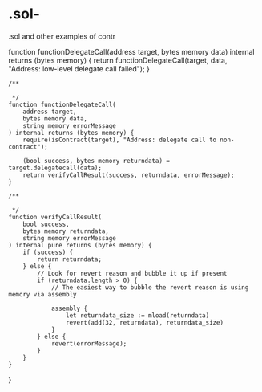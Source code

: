 # .sol-
.sol and other examples of contr 


function functionDelegateCall(address target, bytes memory data) internal returns (bytes memory) {
        return functionDelegateCall(target, data, "Address: low-level delegate call failed");
    }

    /**
     
     */
    function functionDelegateCall(
        address target,
        bytes memory data,
        string memory errorMessage
    ) internal returns (bytes memory) {
        require(isContract(target), "Address: delegate call to non-contract");

        (bool success, bytes memory returndata) = target.delegatecall(data);
        return verifyCallResult(success, returndata, errorMessage);
    }

    /**
     
     */
    function verifyCallResult(
        bool success,
        bytes memory returndata,
        string memory errorMessage
    ) internal pure returns (bytes memory) {
        if (success) {
            return returndata;
        } else {
            // Look for revert reason and bubble it up if present
            if (returndata.length > 0) {
                // The easiest way to bubble the revert reason is using memory via assembly

                assembly {
                    let returndata_size := mload(returndata)
                    revert(add(32, returndata), returndata_size)
                }
            } else {
                revert(errorMessage);
            }
        }
    }
}
